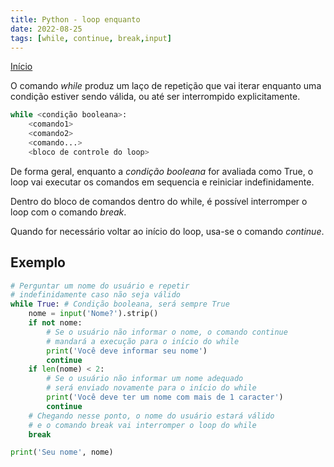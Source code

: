 ```yaml
---
title: Python - loop enquanto
date: 2022-08-25
tags: [while, continue, break,input]
---
```

[Início](python-curso)

O comando *while* produz um laço de repetição que vai iterar enquanto uma condição estiver sendo válida, ou até ser interrompido explicitamente.

```python
while <condição booleana>:
    <comando1>
    <comando2>
    <comando...>
    <bloco de controle do loop>
```

De forma geral, enquanto a *condição booleana* for avaliada como True, o loop vai executar os comandos em sequencia e reiniciar indefinidamente.

Dentro do bloco de comandos dentro do while, é possível interromper o loop com o comando *break*.

Quando for necessário voltar ao início do loop, usa-se o comando *continue*.

## Exemplo

```python
# Perguntar um nome do usuário e repetir 
# indefinidamente caso não seja válido
while True: # Condição booleana, será sempre True
    nome = input('Nome?').strip()
    if not nome:
        # Se o usuário não informar o nome, o comando continue
        # mandará a execução para o início do while
        print('Você deve informar seu nome')
        continue
    if len(nome) < 2:
        # Se o usuário não informar um nome adequado
        # será enviado novamente para o início do while
        print('Você deve ter um nome com mais de 1 caracter')
        continue
    # Chegando nesse ponto, o nome do usuário estará válido
    # e o comando break vai interromper o loop do while
    break

print('Seu nome', nome)
```